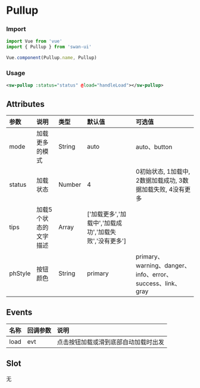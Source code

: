 # Pullup

### Import
```javascript
import Vue from 'vue'
import { Pullup } from 'swan-ui'

Vue.component(Pullup.name, Pullup)
```

### Usage
```xml
<sw-pullup :status="status" @load="handleLoad"></sw-pullup>
```
## Attributes

|参数|说明|类型|默认值|可选值
|:--|:--|:--|:--|:--|
|mode|加载更多的模式|String|auto|auto、button
|status|加载状态|Number|4|0初始状态, 1加载中, 2数据加载成功, 3数据加载失败, 4没有更多
|tips|加载5个状态的文字描述|Array|\['加载更多','加载中','加载成功','加载失败','没有更多']|
|phStyle|按钮颜色|String|primary|primary、warning、danger、info、error、success、link、gray

## Events


|名称|回调参数|说明
|:--|:--|:--|
|load|evt|点击按钮加载或滑到底部自动加载时出发


## Slot

无